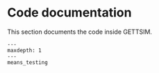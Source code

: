 # Code documentation

This section documents the code inside GETTSIM.

```{toctree}
---
maxdepth: 1
---
means_testing
```
